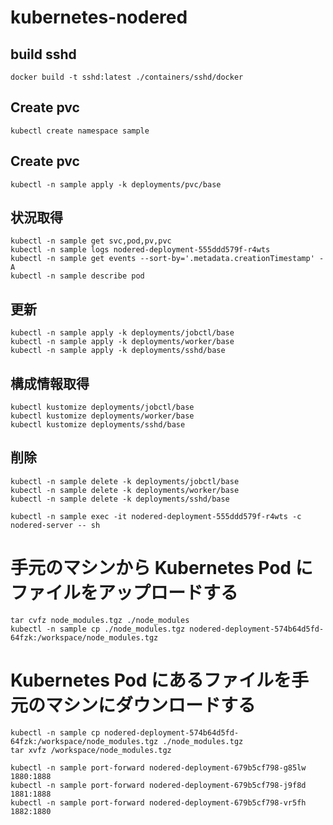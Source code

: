 # kubernetes-nodered

## build sshd
```
docker build -t sshd:latest ./containers/sshd/docker
```

## Create pvc
```
kubectl create namespace sample
```

## Create pvc
```
kubectl -n sample apply -k deployments/pvc/base
```

## 状況取得
```
kubectl -n sample get svc,pod,pv,pvc
kubectl -n sample logs nodered-deployment-555ddd579f-r4wts
kubectl -n sample get events --sort-by='.metadata.creationTimestamp' -A
kubectl -n sample describe pod
```

## 更新
```
kubectl -n sample apply -k deployments/jobctl/base
kubectl -n sample apply -k deployments/worker/base
kubectl -n sample apply -k deployments/sshd/base
```

## 構成情報取得
```
kubectl kustomize deployments/jobctl/base
kubectl kustomize deployments/worker/base
kubectl kustomize deployments/sshd/base
```

## 削除
```
kubectl -n sample delete -k deployments/jobctl/base
kubectl -n sample delete -k deployments/worker/base
kubectl -n sample delete -k deployments/sshd/base

```

```
kubectl -n sample exec -it nodered-deployment-555ddd579f-r4wts -c nodered-server -- sh
```

# 手元のマシンから Kubernetes Pod にファイルをアップロードする
```
tar cvfz node_modules.tgz ./node_modules
kubectl -n sample cp ./node_modules.tgz nodered-deployment-574b64d5fd-64fzk:/workspace/node_modules.tgz
```

# Kubernetes Pod にあるファイルを手元のマシンにダウンロードする
```
kubectl -n sample cp nodered-deployment-574b64d5fd-64fzk:/workspace/node_modules.tgz ./node_modules.tgz
tar xvfz /workspace/node_modules.tgz
```

```
kubectl -n sample port-forward nodered-deployment-679b5cf798-g85lw 1880:1888
kubectl -n sample port-forward nodered-deployment-679b5cf798-j9f8d 1881:1888
kubectl -n sample port-forward nodered-deployment-679b5cf798-vr5fh 1882:1880

```